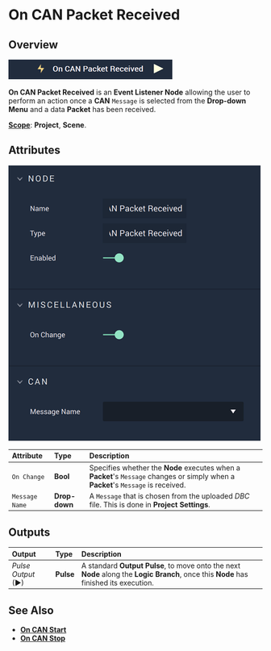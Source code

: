 # On CAN Packet Received

## Overview

![The On CAN Packet Received Node.](../../../../.gitbook/assets/oncanpacketreceivednode.png)

**On CAN Packet Received** is an **Event Listener Node** allowing the user to perform an action once a **CAN** `Message` is selected from the **Drop-down Menu** and a data **Packet** has been received.

[**Scope**](../../overview.md#scopes): **Project**, **Scene**.

## Attributes

![The On CAN Packet Received Node Attributes.](../../../../.gitbook/assets/oncanpacketreceivedattributes.png)

| Attribute | Type | Description |
| :--- | :--- | :--- |
| `On Change` | **Bool** | Specifies whether the **Node** executes when a **Packet**'s `Message` changes or simply when a **Packet**'s `Message` is received. |
| `Message Name` | **Drop-down** | A `Message` that is chosen from the uploaded _DBC_ file. This is done in **Project Settings**. |

## Outputs

| Output | Type | Description |
| :--- | :--- | :--- |
| _Pulse Output_ \(►\) | **Pulse** | A standard **Output Pulse**, to move onto the next **Node** along the **Logic Branch**, once this **Node** has finished its execution. |

## See Also

* [**On CAN Start**](oncanstart.md)
* [**On CAN Stop**](oncanstop.md)

